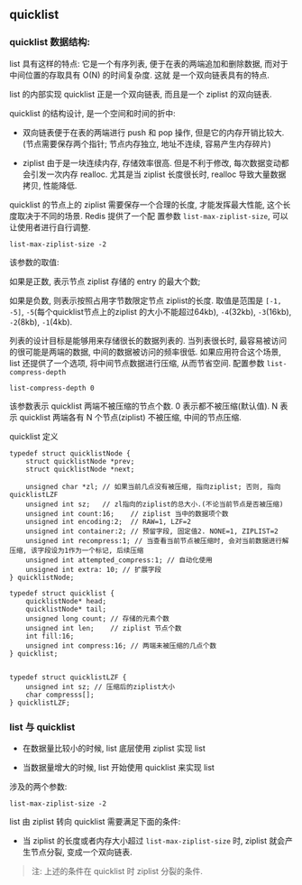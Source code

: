 ## quicklist

### quicklist 数据结构:

list 具有这样的特点: 它是一个有序列表, 便于在表的两端追加和删除数据, 而对于中间位置的存取具有 O(N) 的时间复杂度. 这就
是一个双向链表具有的特点.

list 的内部实现 quicklist 正是一个双向链表, 而且是一个 ziplist 的双向链表.

quicklist 的结构设计, 是一个空间和时间的折中:

- 双向链表便于在表的两端进行 push 和 pop 操作, 但是它的内存开销比较大.(节点需要保存两个指针; 节点内存独立, 地址不连续,
容易产生内存碎片)

- ziplist 由于是一块连续内存, 存储效率很高. 但是不利于修改, 每次数据变动都会引发一次内存 realloc. 尤其是当 ziplist 
长度很长时, realloc 导致大量数据拷贝, 性能降低.

quicklist 的节点上的 ziplist 需要保存一个合理的长度, 才能发挥最大性能, 这个长度取决于不同的场景. Redis 提供了一个配
置参数 `list-max-ziplist-size`, 可以让使用者进行自行调整.

```
list-max-ziplist-size -2
```

该参数的取值: 

如果是正数, 表示节点 ziplist 存储的 entry 的最大个数;
 
如果是负数, 则表示按照占用字节数限定节点 ziplist的长度. 取值是范围是 `[-1, -5]`, `-5`(每个quicklist节点上的ziplist
的大小不能超过64kb), `-4`(32kb), `-3`(16kb), `-2`(8kb), `-1`(4kb).

列表的设计目标是能够用来存储很长的数据列表的. 当列表很长时, 最容易被访问的很可能是两端的数据, 中间的数据被访问的频率很低.
如果应用符合这个场景, list 还提供了一个选项, 将中间节点数据进行压缩, 从而节省空间. 配置参数 `list-compress-depth`

```
list-compress-depth 0
```

该参数表示 quicklist 两端不被压缩的节点个数. 0 表示都不被压缩(默认值). N 表示 quicklist 两端各有 N 个节点(ziplist)
不被压缩, 中间的节点压缩.

quicklist 定义

```cgo
typedef struct quicklistNode {
    struct quicklistNode *prev;
    struct quicklistNode *next;
    
    unsigned char *zl; // 如果当前几点没有被压缩, 指向ziplist; 否则, 指向 quicklistLZF
    unsigned int sz;   // zl指向的ziplist的总大小.(不论当前节点是否被压缩)
    unsigned int count:16;    // ziplist 当中的数据项个数
    unsigned int encoding:2;  // RAW=1, LZF=2
    unsigned int container:2; // 预留字段, 固定值2. NONE=1, ZIPLIST=2
    unsigned int recompress:1; // 当查看当前节点被压缩时, 会对当前数据进行解压缩, 该字段设为1作为一个标记, 后续压缩
    unsigned int attempted_compress:1; // 自动化使用
    unsigned int extra: 10; // 扩展字段
} quicklistNode;

typedef struct quicklist {
    quicklistNode* head;
    quicklistNode* tail;
    unsigned long count; // 存储的元素个数
    unsigned int len;    // ziplist 节点个数
    int fill:16;
    unsigned int compress:16; // 两端未被压缩的几点个数
} quicklist;


typedef struct quicklistLZF {
    unsigned int sz; // 压缩后的ziplist大小
    char compresss[];
} quicklistLZF;
```

### list 与 quicklist

- 在数据量比较小的时候, list 底层使用 ziplist 实现 list

- 当数据量增大的时候, list 开始使用 quicklist 来实现 list

涉及的两个参数:

```
list-max-ziplist-size -2
```

list 由 ziplist 转向 quicklist 需要满足下面的条件:

- 当 ziplist 的长度或者内存大小超过 `list-max-ziplist-size` 时, ziplist 就会产生节点分裂, 变成一个双向链表.

> 注: 上述的条件在 quicklist 时 ziplist 分裂的条件.


